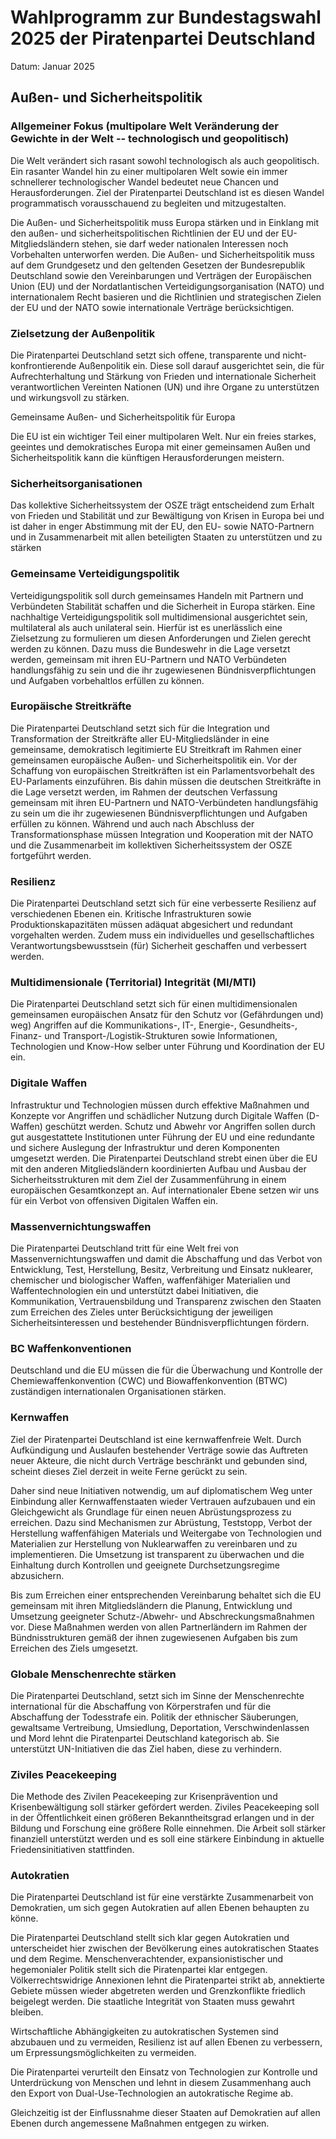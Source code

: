 # Wahlprogramm zur Bundestagswahl 2025 der Piratenpartei Deutschland
Datum: Januar 2025

## **Außen- und Sicherheitspolitik** 

### Allgemeiner Fokus (multipolare Welt Veränderung der Gewichte in der Welt -- technologisch und geopolitisch) 

Die Welt verändert sich rasant sowohl technologisch als auch geopolitisch. Ein rasanter Wandel hin zu einer multipolaren Welt sowie ein immer schnellerer technologischer Wandel bedeutet neue Chancen und Herausforderungen. Ziel der Piratenpartei Deutschland ist es diesen Wandel programmatisch vorausschauend zu begleiten und mitzugestalten.

Die Außen- und Sicherheitspolitik muss Europa stärken und in Einklang mit den außen- und sicherheitspolitischen Richtlinien der EU und der EU-Mitgliedsländern stehen, sie darf weder nationalen Interessen noch Vorbehalten unterworfen werden. Die Außen- und Sicherheitspolitik muss auf dem Grundgesetz und den geltenden Gesetzen der Bundesrepublik Deutschland sowie den Vereinbarungen und Verträgen der Europäischen Union (EU) und der Nordatlantischen Verteidigungsorganisation (NATO) und internationalem Recht basieren und die Richtlinien und strategischen Zielen der EU und der NATO sowie internationale Verträge berücksichtigen.

### Zielsetzung der Außenpolitik 

Die Piratenpartei Deutschland setzt sich offene, transparente und nicht-konfrontierende Außenpolitik ein. Diese soll darauf ausgerichtet sein, die für Aufrechterhaltung und Stärkung von Frieden und internationale Sicherheit verantwortlichen Vereinten Nationen (UN) und ihre Organe zu unterstützen und wirkungsvoll zu stärken.

Gemeinsame Außen- und Sicherheitspolitik für Europa

Die EU ist ein wichtiger Teil einer multipolaren Welt. Nur ein freies starkes, geeintes und demokratisches Europa mit einer gemeinsamen Außen und Sicherheitspolitik kann die künftigen Herausforderungen meistern.

### Sicherheitsorganisationen

Das kollektive Sicherheitssystem der OSZE trägt entscheidend zum Erhalt von Frieden und Stabilität und zur Bewältigung von Krisen in Europa bei und ist daher in enger Abstimmung mit der EU, den EU- sowie NATO-Partnern und in Zusammenarbeit mit allen beteiligten Staaten zu unterstützen und zu stärken

### Gemeinsame Verteidigungspolitik 

Verteidigungspolitik soll durch gemeinsames Handeln mit Partnern und Verbündeten Stabilität schaffen und die Sicherheit in Europa stärken. Eine nachhaltige Verteidigungspolitik soll multidimensional ausgerichtet sein, multilateral als auch unilateral sein. Hierfür ist es unerlässlich eine Zielsetzung zu formulieren um diesen Anforderungen und Zielen gerecht werden zu können. Dazu muss die Bundeswehr in die Lage versetzt werden, gemeinsam mit ihren EU-Partnern und NATO Verbündeten handlungsfähig zu sein und die ihr zugewiesenen Bündnisverpflichtungen und Aufgaben vorbehaltlos erfüllen zu können.

### Europäische Streitkräfte 

Die Piratenpartei Deutschland setzt sich für die Integration und Transformation der Streitkräfte aller EU-Mitgliedsländer in eine gemeinsame, demokratisch legitimierte EU Streitkraft im Rahmen einer gemeinsamen europäische Außen- und Sicherheitspolitik ein. Vor der Schaffung von europäischen Streitkräften ist ein Parlamentsvorbehalt des EU-Parlaments einzuführen. Bis dahin müssen die deutschen Streitkräfte in die Lage versetzt werden, im Rahmen der deutschen Verfassung gemeinsam mit ihren EU-Partnern und NATO-Verbündeten handlungsfähig zu sein um die ihr zugewiesenen Bündnisverpflichtungen und Aufgaben erfüllen zu können. Während und auch nach Abschluss der Transformationsphase müssen Integration und Kooperation mit der NATO und die Zusammenarbeit im kollektiven Sicherheitssystem der OSZE fortgeführt werden.

### Resilienz

Die Piratenpartei Deutschland setzt sich für eine verbesserte Resilienz auf verschiedenen Ebenen ein. Kritische Infrastrukturen sowie Produktionskapazitäten müssen adäquat abgesichert und redundant vorgehalten werden. Zudem muss ein individuelles und gesellschaftliches Verantwortungsbewusstsein (für) Sicherheit geschaffen und verbessert werden.

### Multidimensionale (Territorial) Integrität (MI/MTI) 

Die Piratenpartei Deutschland setzt sich für einen multidimensionalen gemeinsamen europäischen Ansatz für den Schutz vor (Gefährdungen und) weg) Angriffen auf die Kommunikations-, IT-, Energie-, Gesundheits-, Finanz- und Transport-/Logistik-Strukturen sowie Informationen, Technologien und Know-How selber unter Führung und Koordination der EU ein.

### Digitale Waffen 

Infrastruktur und Technologien müssen durch effektive Maßnahmen und Konzepte vor Angriffen und schädlicher Nutzung durch Digitale Waffen (D-Waffen) geschützt werden. Schutz und Abwehr vor Angriffen sollen durch gut ausgestattete Institutionen unter Führung der EU und eine redundante und sichere Auslegung der Infrastruktur und deren Komponenten umgesetzt werden. Die Piratenpartei Deutschland strebt einen über die EU mit den anderen Mitgliedsländern koordinierten Aufbau und Ausbau der Sicherheitsstrukturen mit dem Ziel der Zusammenführung in einem europäischen Gesamtkonzept an. Auf internationaler Ebene setzen wir uns für ein Verbot von offensiven Digitalen Waffen ein.

### Massenvernichtungswaffen

Die Piratenpartei Deutschland tritt für eine Welt frei von Massenvernichtungswaffen und damit die Abschaffung und das Verbot von Entwicklung, Test, Herstellung, Besitz, Verbreitung und Einsatz nuklearer, chemischer und biologischer Waffen, waffenfähiger Materialien und Waffentechnologien ein und unterstützt dabei Initiativen, die Kommunikation, Vertrauensbildung und Transparenz zwischen den Staaten zum Erreichen des Zieles unter Berücksichtigung der jeweiligen Sicherheitsinteressen und bestehender Bündnisverpflichtungen fördern.

### BC Waffenkonventionen 

Deutschland und die EU müssen die für die Überwachung und Kontrolle der Chemiewaffenkonvention (CWC) und Biowaffenkonvention (BTWC) zuständigen internationalen Organisationen stärken.

### Kernwaffen

Ziel der Piratenpartei Deutschland ist eine kernwaffenfreie Welt. Durch Aufkündigung und Auslaufen bestehender Verträge sowie das Auftreten neuer Akteure, die nicht durch Verträge beschränkt und gebunden sind, scheint dieses Ziel derzeit in weite Ferne gerückt zu sein.

Daher sind neue Initiativen notwendig, um auf diplomatischem Weg unter Einbindung aller Kernwaffenstaaten wieder Vertrauen aufzubauen und ein Gleichgewicht als Grundlage für einen neuen Abrüstungsprozess zu erreichen. Dazu sind Mechanismen zur Abrüstung, Teststopp, Verbot der Herstellung waffenfähigen Materials und Weitergabe von Technologien und Materialien zur Herstellung von Nuklearwaffen zu vereinbaren und zu implementieren. Die Umsetzung ist transparent zu überwachen und die Einhaltung durch Kontrollen und geeignete Durchsetzungsregime abzusichern.

Bis zum Erreichen einer entsprechenden Vereinbarung behaltet sich die EU gemeinsam mit ihren Mitgliedsländern die Planung, Entwicklung und Umsetzung geeigneter Schutz-/Abwehr- und Abschreckungsmaßnahmen vor. Diese Maßnahmen werden von allen Partnerländern im Rahmen der Bündnisstrukturen gemäß der ihnen zugewiesenen Aufgaben bis zum Erreichen des Ziels umgesetzt.

### Globale Menschenrechte stärken 

Die Piratenpartei Deutschland, setzt sich im Sinne der Menschenrechte international für die Abschaffung von Körperstrafen und für die Abschaffung der Todesstrafe ein. Politik der ethnischer Säuberungen, gewaltsame Vertreibung, Umsiedlung, Deportation, Verschwindenlassen und Mord lehnt die Piratenpartei Deutschland kategorisch ab. Sie unterstützt UN-Initiativen die das Ziel haben, diese zu verhindern.

### Ziviles Peacekeeping 

Die Methode des Zivilen Peacekeeping zur Krisenprävention und Krisenbewältigung soll stärker gefördert werden. Ziviles Peacekeeping soll in der Öffentlichkeit einen größeren Bekanntheitsgrad erlangen und in der Bildung und Forschung eine größere Rolle einnehmen. Die Arbeit soll stärker finanziell unterstützt werden und es soll eine stärkere Einbindung in aktuelle Friedensinitiativen stattfinden.

### Autokratien

Die Piratenpartei Deutschland ist für eine verstärkte Zusammenarbeit von Demokratien, um sich gegen Autokratien auf allen Ebenen behaupten zu könne.

Die Piratenpartei Deutschland stellt sich klar gegen Autokratien und unterscheidet hier zwischen der Bevölkerung eines autokratischen Staates und dem Regime. Menschenverachtender, expansionistischer und hegemonialer Politik stellt sich die Piratenpartei klar entgegen. Völkerrechtswidrige Annexionen lehnt die Piratenpartei strikt ab, annektierte Gebiete müssen wieder abgetreten werden und Grenzkonflikte friedlich beigelegt werden. Die staatliche Integrität von Staaten muss gewahrt bleiben.

Wirtschaftliche Abhängigkeiten zu autokratischen Systemen sind abzubauen und zu vermeiden, Resilienz ist auf allen Ebenen zu verbessern, um Erpressungsmöglichkeiten zu vermeiden.

Die Piratenpartei verurteilt den Einsatz von Technologien zur Kontrolle und Unterdrückung von Menschen und lehnt in diesem Zusammenhang auch den Export von Dual-Use-Technologien an autokratische Regime ab.

Gleichzeitig ist der Einflussnahme dieser Staaten auf Demokratien auf allen Ebenen durch angemessene Maßnahmen entgegen zu wirken.

